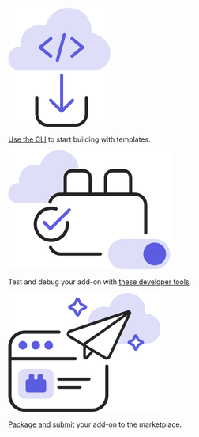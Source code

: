 
<TextBlock slots="image, text" width="33%" theme="light" className="developerTool" />

![Icon showing a CLI tool being downloaded](../images/Developer_Tool_1.png)

[Use the CLI](https://developer.adobe.com/express-add-ons/docs/guides/getting_started/quickstart/) to start building with templates.

<TextBlock slots="image, text" width="33%"  theme="light" className="developerTool" />

![Icon showing Developer Mode being toggled for debugging add-ons](../images/Developer_Tool_2.png)

Test and debug your add-on with [these developer tools](https://developer.adobe.com/express-add-ons/docs/guides/debug/).

<TextBlock slots="image, text" width="33%"  theme="light" className="developerTool" />

![Icon showing that your add-on can be packaged and shared in the marketplace](../images/Developer_Tool_3.png)

[Package and submit](https://developer.adobe.com/express-add-ons/docs/guides/distribute/) your add-on to the marketplace.
